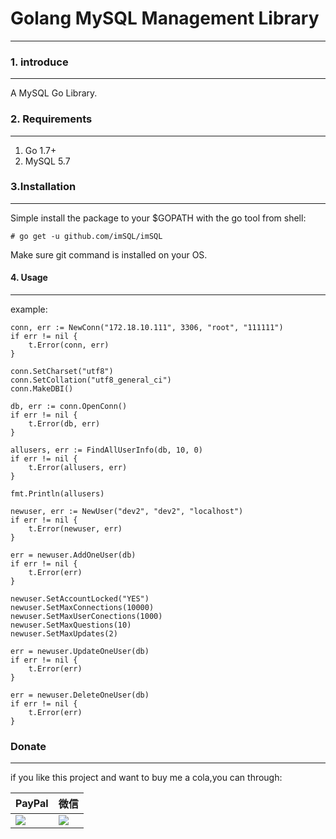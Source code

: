 # Golang MySQL Management Library
-----

### 1. introduce
-----

A MySQL Go Library.


### 2. Requirements
-----

1. Go 1.7+
1. MySQL 5.7


### 3.Installation
-----

Simple install the package to your $GOPATH with the go tool from shell:

    # go get -u github.com/imSQL/imSQL

Make sure git command is installed on your OS.

#### 4. Usage
-----

example:

	conn, err := NewConn("172.18.10.111", 3306, "root", "111111")
	if err != nil {
		t.Error(conn, err)
	}

	conn.SetCharset("utf8")
	conn.SetCollation("utf8_general_ci")
	conn.MakeDBI()

	db, err := conn.OpenConn()
	if err != nil {
		t.Error(db, err)
	}

	allusers, err := FindAllUserInfo(db, 10, 0)
	if err != nil {
		t.Error(allusers, err)
	}

	fmt.Println(allusers)

	newuser, err := NewUser("dev2", "dev2", "localhost")
	if err != nil {
		t.Error(newuser, err)
	}

	err = newuser.AddOneUser(db)
	if err != nil {
		t.Error(err)
	}

	newuser.SetAccountLocked("YES")
	newuser.SetMaxConnections(10000)
	newuser.SetMaxUserConections(1000)
	newuser.SetMaxQuestions(10)
	newuser.SetMaxUpdates(2)

	err = newuser.UpdateOneUser(db)
	if err != nil {
		t.Error(err)
	}

	err = newuser.DeleteOneUser(db)
	if err != nil {
		t.Error(err)
	}

### Donate
-----

if you like this project and want to buy me a cola,you can through:

| PayPal                                                                                                               | 微信                                                                 |
| -------------------------------------------------------------------------------------------------------------------- | -------------------------------------------------------------------- |
| [![](https://www.paypalobjects.com/webstatic/paypalme/images/pp_logo_small.png)](https://www.paypal.me/taylor840326) | ![](https://github.com/taylor840326/blog/raw/master/imgs/weixin.png) |


